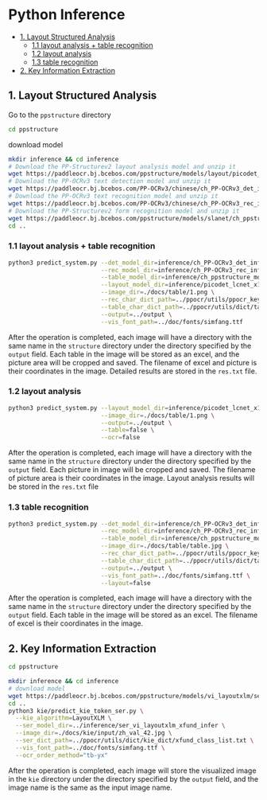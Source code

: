# Python Inference

- [1. Layout Structured Analysis](#1)
  - [1.1 layout analysis + table recognition](#1.1)
  - [1.2 layout analysis](#1.2)
  - [1.3 table recognition](#1.3)
- [2. Key Information Extraction](#2)

<a name="1"></a>
## 1. Layout Structured Analysis
Go to the `ppstructure` directory

```bash
cd ppstructure
````

download model

```bash
mkdir inference && cd inference
# Download the PP-Structurev2 layout analysis model and unzip it
wget https://paddleocr.bj.bcebos.com/ppstructure/models/layout/picodet_lcnet_x1_0_layout_infer.tar && tar xf picodet_lcnet_x1_0_layout_infer.tar
# Download the PP-OCRv3 text detection model and unzip it
wget https://paddleocr.bj.bcebos.com/PP-OCRv3/chinese/ch_PP-OCRv3_det_infer.tar && tar xf ch_PP-OCRv3_det_infer.tar
# Download the PP-OCRv3 text recognition model and unzip it
wget https://paddleocr.bj.bcebos.com/PP-OCRv3/chinese/ch_PP-OCRv3_rec_infer.tar && tar xf ch_PP-OCRv3_rec_infer.tar
# Download the PP-Structurev2 form recognition model and unzip it
wget https://paddleocr.bj.bcebos.com/ppstructure/models/slanet/ch_ppstructure_mobile_v2.0_SLANet_infer.tar && tar xf ch_ppstructure_mobile_v2.0_SLANet_infer.tar
cd ..
```
<a name="1.1"></a>
### 1.1 layout analysis + table recognition
```bash
python3 predict_system.py --det_model_dir=inference/ch_PP-OCRv3_det_infer \
                          --rec_model_dir=inference/ch_PP-OCRv3_rec_infer \
                          --table_model_dir=inference/ch_ppstructure_mobile_v2.0_SLANet_infer \
                          --layout_model_dir=inference/picodet_lcnet_x1_0_layout_infer \
                          --image_dir=./docs/table/1.png \
                          --rec_char_dict_path=../ppocr/utils/ppocr_keys_v1.txt \
                          --table_char_dict_path=../ppocr/utils/dict/table_structure_dict_ch.txt \
                          --output=../output \
                          --vis_font_path=../doc/fonts/simfang.ttf
```
After the operation is completed, each image will have a directory with the same name in the `structure` directory under the directory specified by the `output` field. Each table in the image will be stored as an excel, and the picture area will be cropped and saved. The filename of excel and picture is their coordinates in the image. Detailed results are stored in the `res.txt` file.

<a name="1.2"></a>
### 1.2 layout analysis
```bash
python3 predict_system.py --layout_model_dir=inference/picodet_lcnet_x1_0_layout_infer \
                          --image_dir=./docs/table/1.png \
                          --output=../output \
                          --table=false \
                          --ocr=false
```
After the operation is completed, each image will have a directory with the same name in the `structure` directory under the directory specified by the `output` field. Each picture in image will be cropped and saved. The filename of picture area is their coordinates in the image. Layout analysis results will be stored in the `res.txt` file

<a name="1.3"></a>
### 1.3 table recognition
```bash
python3 predict_system.py --det_model_dir=inference/ch_PP-OCRv3_det_infer \
                          --rec_model_dir=inference/ch_PP-OCRv3_rec_infer \
                          --table_model_dir=inference/ch_ppstructure_mobile_v2.0_SLANet_infer \
                          --image_dir=./docs/table/table.jpg \
                          --rec_char_dict_path=../ppocr/utils/ppocr_keys_v1.txt \
                          --table_char_dict_path=../ppocr/utils/dict/table_structure_dict_ch.txt \
                          --output=../output \
                          --vis_font_path=../doc/fonts/simfang.ttf \
                          --layout=false
```
After the operation is completed, each image will have a directory with the same name in the `structure` directory under the directory specified by the `output` field. Each table in the image will be stored as an excel. The filename of excel is their coordinates in the image.

<a name="2"></a>
## 2. Key Information Extraction

```bash
cd ppstructure

mkdir inference && cd inference
# download model
wget https://paddleocr.bj.bcebos.com/ppstructure/models/vi_layoutxlm/ser_vi_layoutxlm_xfund_infer.tar && tar -xf ser_vi_layoutxlm_xfund_infer.tar
cd ..
python3 kie/predict_kie_token_ser.py \
  --kie_algorithm=LayoutXLM \
  --ser_model_dir=../inference/ser_vi_layoutxlm_xfund_infer \
  --image_dir=./docs/kie/input/zh_val_42.jpg \
  --ser_dict_path=../ppocr/utils/dict/kie_dict/xfund_class_list.txt \
  --vis_font_path=../doc/fonts/simfang.ttf \
  --ocr_order_method="tb-yx"
```

After the operation is completed, each image will store the visualized image in the `kie` directory under the directory specified by the `output` field, and the image name is the same as the input image name.
